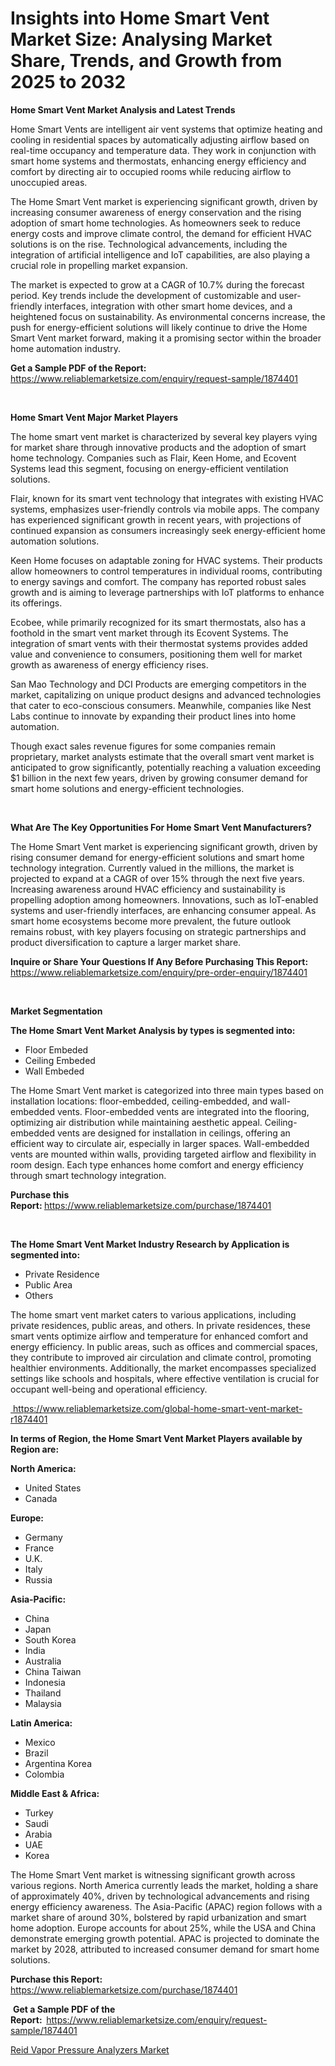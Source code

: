 <p><h1>Insights into Home Smart Vent Market Size: Analysing Market Share, Trends, and Growth from 2025 to 2032</h1></p><p><strong>Home Smart Vent Market Analysis and Latest Trends</strong></p>
<p><p>Home Smart Vents are intelligent air vent systems that optimize heating and cooling in residential spaces by automatically adjusting airflow based on real-time occupancy and temperature data. They work in conjunction with smart home systems and thermostats, enhancing energy efficiency and comfort by directing air to occupied rooms while reducing airflow to unoccupied areas.</p><p>The Home Smart Vent market is experiencing significant growth, driven by increasing consumer awareness of energy conservation and the rising adoption of smart home technologies. As homeowners seek to reduce energy costs and improve climate control, the demand for efficient HVAC solutions is on the rise. Technological advancements, including the integration of artificial intelligence and IoT capabilities, are also playing a crucial role in propelling market expansion.</p><p>The market is expected to grow at a CAGR of 10.7% during the forecast period. Key trends include the development of customizable and user-friendly interfaces, integration with other smart home devices, and a heightened focus on sustainability. As environmental concerns increase, the push for energy-efficient solutions will likely continue to drive the Home Smart Vent market forward, making it a promising sector within the broader home automation industry.</p></p>
<p><strong>Get a Sample PDF of the Report:&nbsp;</strong> <a href="https://www.reliablemarketsize.com/enquiry/request-sample/1874401?utm_campaign=2884&utm_medium=2&utm_source=Github&utm_content=ia&utm_term=28022025&utm_id=home-smart-vent">https://www.reliablemarketsize.com/enquiry/request-sample/1874401</a></p>
<p>&nbsp;</p>
<p><strong>Home Smart Vent Major Market Players</strong></p>
<p><p>The home smart vent market is characterized by several key players vying for market share through innovative products and the adoption of smart home technology. Companies such as Flair, Keen Home, and Ecovent Systems lead this segment, focusing on energy-efficient ventilation solutions.</p><p>Flair, known for its smart vent technology that integrates with existing HVAC systems, emphasizes user-friendly controls via mobile apps. The company has experienced significant growth in recent years, with projections of continued expansion as consumers increasingly seek energy-efficient home automation solutions.</p><p>Keen Home focuses on adaptable zoning for HVAC systems. Their products allow homeowners to control temperatures in individual rooms, contributing to energy savings and comfort. The company has reported robust sales growth and is aiming to leverage partnerships with IoT platforms to enhance its offerings.</p><p>Ecobee, while primarily recognized for its smart thermostats, also has a foothold in the smart vent market through its Ecovent Systems. The integration of smart vents with their thermostat systems provides added value and convenience to consumers, positioning them well for market growth as awareness of energy efficiency rises.</p><p>San Mao Technology and DCI Products are emerging competitors in the market, capitalizing on unique product designs and advanced technologies that cater to eco-conscious consumers. Meanwhile, companies like Nest Labs continue to innovate by expanding their product lines into home automation.</p><p>Though exact sales revenue figures for some companies remain proprietary, market analysts estimate that the overall smart vent market is anticipated to grow significantly, potentially reaching a valuation exceeding $1 billion in the next few years, driven by growing consumer demand for smart home solutions and energy-efficient technologies.</p></p>
<p>&nbsp;</p>
<p><strong>What Are The Key Opportunities For Home Smart Vent Manufacturers?</strong></p>
<p><p>The Home Smart Vent market is experiencing significant growth, driven by rising consumer demand for energy-efficient solutions and smart home technology integration. Currently valued in the millions, the market is projected to expand at a CAGR of over 15% through the next five years. Increasing awareness around HVAC efficiency and sustainability is propelling adoption among homeowners. Innovations, such as IoT-enabled systems and user-friendly interfaces, are enhancing consumer appeal. As smart home ecosystems become more prevalent, the future outlook remains robust, with key players focusing on strategic partnerships and product diversification to capture a larger market share.</p></p>
<p><strong>Inquire or Share Your Questions If Any Before Purchasing This Report:</strong> <a href="https://www.reliablemarketsize.com/enquiry/pre-order-enquiry/1874401?utm_campaign=2884&utm_medium=2&utm_source=Github&utm_content=ia&utm_term=28022025&utm_id=home-smart-vent">https://www.reliablemarketsize.com/enquiry/pre-order-enquiry/1874401</a></p>
<p>&nbsp;</p>
<p><strong>Market Segmentation</strong></p>
<p><strong>The Home Smart Vent Market Analysis by types is segmented into:</strong></p>
<p><ul><li>Floor Embeded</li><li>Ceiling Embeded</li><li>Wall Embeded</li></ul></p>
<p><p>The Home Smart Vent market is categorized into three main types based on installation locations: floor-embedded, ceiling-embedded, and wall-embedded vents. Floor-embedded vents are integrated into the flooring, optimizing air distribution while maintaining aesthetic appeal. Ceiling-embedded vents are designed for installation in ceilings, offering an efficient way to circulate air, especially in larger spaces. Wall-embedded vents are mounted within walls, providing targeted airflow and flexibility in room design. Each type enhances home comfort and energy efficiency through smart technology integration.</p></p>
<p><strong>Purchase this Report:&nbsp;</strong><a href="https://www.reliablemarketsize.com/purchase/1874401?utm_campaign=2884&utm_medium=2&utm_source=Github&utm_content=ia&utm_term=28022025&utm_id=home-smart-vent">https://www.reliablemarketsize.com/purchase/1874401</a></p>
<p>&nbsp;</p>
<p><strong>The Home Smart Vent Market Industry Research by Application is segmented into:</strong></p>
<p><ul><li>Private Residence</li><li>Public Area</li><li>Others</li></ul></p>
<p><p>The home smart vent market caters to various applications, including private residences, public areas, and others. In private residences, these smart vents optimize airflow and temperature for enhanced comfort and energy efficiency. In public areas, such as offices and commercial spaces, they contribute to improved air circulation and climate control, promoting healthier environments. Additionally, the market encompasses specialized settings like schools and hospitals, where effective ventilation is crucial for occupant well-being and operational efficiency.</p></p>
<p><a href="https://www.reliablemarketsize.com/global-home-smart-vent-market-r1874401?utm_campaign=2884&utm_medium=2&utm_source=Github&utm_content=ia&utm_term=28022025&utm_id=home-smart-vent">&nbsp;https://www.reliablemarketsize.com/global-home-smart-vent-market-r1874401</a></p>
<p><strong>In terms of Region, the Home Smart Vent Market Players available by Region are:</strong></p>
<p>
    <p> <strong> North America: </strong>
        <ul>
            <li>United States</li>
            <li>Canada</li>
        </ul>
        </p> 
    <p> <strong> Europe: </strong>
        <ul>
            <li>Germany</li>
            <li>France</li>
            <li>U.K.</li>
            <li>Italy</li>
            <li>Russia</li>
        </ul>
        </p> 
    <p> <strong> Asia-Pacific: </strong>
        <ul>
            <li>China</li>
            <li>Japan</li>
            <li>South Korea</li>
            <li>India</li>
            <li>Australia</li>
            <li>China Taiwan</li>
            <li>Indonesia</li>
            <li>Thailand</li>
            <li>Malaysia</li>
        </ul>
        </p> 
    <p> <strong> Latin America: </strong>
        <ul>
            <li>Mexico</li>
            <li>Brazil</li>
            <li>Argentina Korea</li>
            <li>Colombia</li>
        </ul>
        </p> 
    <p> <strong> Middle East & Africa: </strong>
        <ul>
            <li>Turkey</li>
            <li>Saudi</li>
            <li>Arabia</li>
            <li>UAE</li>
            <li>Korea</li>
        </ul>
    </p>
    </p>
<p><p>The Home Smart Vent market is witnessing significant growth across various regions. North America currently leads the market, holding a share of approximately 40%, driven by technological advancements and rising energy efficiency awareness. The Asia-Pacific (APAC) region follows with a market share of around 30%, bolstered by rapid urbanization and smart home adoption. Europe accounts for about 25%, while the USA and China demonstrate emerging growth potential. APAC is projected to dominate the market by 2028, attributed to increased consumer demand for smart home solutions.</p></p>
<p><strong>Purchase this Report: </strong><a href="https://www.reliablemarketsize.com/purchase/1874401?utm_campaign=2884&utm_medium=2&utm_source=Github&utm_content=ia&utm_term=28022025&utm_id=home-smart-vent">https://www.reliablemarketsize.com/purchase/1874401</a></p>
<p>&nbsp;<strong>Get a Sample PDF of the Report:&nbsp;&nbsp;</strong><a href="https://www.reliablemarketsize.com/enquiry/request-sample/1874401?utm_campaign=2884&utm_medium=2&utm_source=Github&utm_content=ia&utm_term=28022025&utm_id=home-smart-vent">https://www.reliablemarketsize.com/enquiry/request-sample/1874401</a></p>
<p><strong></strong></p>
<p><p><a href="https://github.com/berbelsagwan/Market-Research-Report-List-1/blob/main/reid-vapor-pressure-analyzers-market.md?utm_campaign=2884&utm_medium=2&utm_source=Github&utm_content=ia&utm_term=28022025&utm_id=home-smart-vent">Reid Vapor Pressure Analyzers Market</a></p></p>